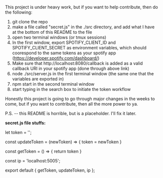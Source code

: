 This project is under heavy work, but if you want to help contribute, then do the following:

1. git clone the repo
2. make a file called "secret.js" in the ./src directory, and add what I have at the bottom of this README to the file
3. open two terminal windows (or tmux sessions)
4. In the first window, export SPOTIFY_CLIENT_ID and SPOTIFY_CLIENT_SECRET as environment variables, which should coorespond to the same tokens as your spotify app (https://developer.spotify.com/dashboard/)
5. Make sure that http://localhost:8080/callback is added as a valid callback URI in your spotify app (done through above link)
6. node ./src/server.js in the first terminal window (the same one that the variables are exported in)
7. npm start in the second terminal window
8. start typing in the search box to initiate the token workflow

Honestly this project is going to go through major changes in the weeks to come, but if you want to contribute, then all the more power to ya.

P.S. -- this README is horrible, but is a placeholder. I'll fix it later.


**secret.js file stuffs:**

let token = '';

const updateToken = (newToken) => { token = newToken }

const getToken = () => { return token }

const ip = 'localhost:5005';

export default { getToken, updateToken, ip };
